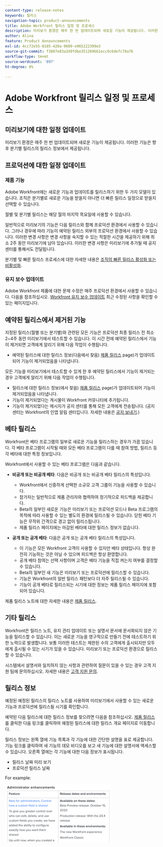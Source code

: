 ```yaml
---
content-type: release-notes
keywords: 릴리스
navigation-topic: product-announcements
title: Adobe Workfront 릴리스 일정 및 프로세스
description: 미리보기 환경은 매주 한 번 업데이트되며 새로운 기능이 제공됩니다. 이러한 기능은 향후 분기별 릴리스의 릴리스 정보에서 제공됩니다.
author: Alina
feature: Product Announcements
exl-id: 4cc72e55-8105-420a-9609-e965222399e3
source-git-commit: f3807e83a2d9fdbe351269bb1ecc9c6defc78a76
workflow-type: tm+mt
source-wordcount: '897'
ht-degree: 0%

---
```


# Adobe Workfront 릴리스 일정 및 프로세스

## 미리보기에 대한 일정 업데이트

미리보기 환경은 매주 한 번 업데이트되며 새로운 기능이 제공됩니다. 이러한 기능은 향후 분기별 릴리스의 릴리스 정보에서 제공됩니다.

## 프로덕션에 대한 일정 업데이트

### 제품 기능


Adobe Workfront에는 새로운 기능과 업데이트를 릴리스하기 위한 두 가지 모델이 있습니다. 조직은 분기별로 새로운 기능을 받을지 아니면 더 빠른 릴리스 일정으로 받을지 선택할 수 있습니다.

월별 및 분기별 릴리스는 해당 월의 마지막 목요일에 사용할 수 있습니다.

일반적으로 미리보기의 기능은 다음 릴리스와 함께 프로덕션 환경에서 사용할 수 있습니다. 그러나 경우에 따라 기능이 예약된 릴리스 외부의 프로덕션 환경에서 사용할 수 있습니다. 이러한 변경 사항은 변경 사항을 숙지할 수 있는 적절한 시간을 제공하기 위해 최소 2주 동안 미리보기에 남아 있습니다. 이러한 변경 사항은 미리보기에 추가될 때 공지 센터를 통해서도 전달됩니다.

분기별 및 빠른 릴리스 프로세스에 대한 자세한 내용은 [조직의 빠른 릴리스 활성화 또는 비활성화](/help/quicksilver/administration-and-setup/set-up-workfront/configure-system-defaults/enable-fast-release-process.md).

### 유지 보수 업데이트

Adobe Workfront 제품에 대한 문제 수정은 매주 프로덕션 환경에서 사용할 수 있습니다. 다음을 참조하십시오. [Workfront 유지 보수 업데이트](https://experienceleague.adobe.com/docs/workfront-known-issues/releases/current-updates.html) 최근 수정된 사항을 확인할 수 있는 페이지입니다.

## 예약된 릴리스에서 제거된 기능

지정된 릴리스(월별 또는 분기별)와 관련된 모든 기능은 프로덕션 최종 릴리스 전 최소 2~4주 동안 미리보기에서 테스트할 수 있습니다. 이 시간 전에 예약된 릴리스에서 기능이 제거되면 고객에게 알리기 위해 다음 작업이 수행됩니다.

* 예약된 릴리스에 대한 릴리스 정보(다음에서 찾음) [제품 릴리스](../../product-announcements/product-releases/product-releases.md) page)가 업데이트되어 기능이 제거되었음을 나타냅니다.

모든 기능을 미리보기에서 테스트할 수 있게 한 후 예약된 릴리스에서 기능이 제거되는 경우 고객에게 알리기 위해 다음 작업이 수행됩니다.

* 릴리스에 대한 릴리스 정보(에서 찾음) [제품 릴리스](../../product-announcements/product-releases/product-releases.md) page)가 업데이트되어 기능이 제거되었음을 나타냅니다.
* 기능이 제거되었다는 게시물이 Workfront 커뮤니티에 추가됩니다.
* 기능이 제거되었다는 메시지가 공지 센터를 통해 모든 고객에게 전송됩니다. (공지 센터는 Workfront의 인앱 알림 센터입니다. 자세한 내용은 [공지 보내기](../../administration-and-setup/get-started-wf-administration/view-send-announcements.md).)

## 베타 릴리스

Workfront은 베타 프로그램의 일부로 새로운 기능을 릴리스하는 경우가 가끔 있습니다.
각 베타 프로그램이 시작될 때와 모든 베타 프로그램이 다를 때 참여 방법, 릴리스 등 각 베타에 대한 특정 정보입니다.

Workfront에서 사용할 수 있는 베타 프로그램은 다음과 같습니다.

* **비공개 또는 비공개 베타**: 다음은 비공개 또는 비공개 베타 릴리스의 특성입니다.

   * Workfront에서 신중하게 선택한 소규모 고객 그룹이 기능을 사용할 수 있습니다.
   * 참가자는 일반적으로 제품 관리자와 협력하여 정기적으로 피드백을 제공합니다.
   * Beta의 일부인 새로운 기능은 미리보기 또는 프로덕션 모드나 Beta 프로그램의 목적에 따라 사용할 수 있는 별도의 환경에 릴리스될 수 있습니다. 닫힌 베타 기능은 무작위 간격으로 경고 없이 릴리스됩니다.
   * 제품 릴리스 페이지에는 마감된 베타에 대한 릴리스 정보가 없습니다.

* **공개 또는 공개 베타**: 다음은 공개 또는 공개 베타 릴리스의 특성입니다.

   * 이 기능은 모든 Workfront 고객이 사용할 수 있지만 베타 상태입니다. 항상 완전히 기능하는 것은 아닐 수 있으며 피드백은 항상 환영합니다.
   * 공개 베타 참여는 선택 사항이며 고객은 베타 기능을 직접 켜는지 여부를 결정할 수 있습니다.
   * Beta의 일부인 새 기능은 미리보기 또는 프로덕션에 릴리스할 수 있습니다.
   * 기능은 Workfront의 일반 릴리스 패턴보다 더 자주 릴리스될 수 있습니다.
   * 기능이 공개 베타로 릴리스되는 시기에 대한 정보는 제품 릴리스 페이지에 포함되어 있습니다.

제품 릴리스 노트에 대한 자세한 내용은 [제품 릴리스](../../product-announcements/product-releases/product-releases.md).

## 기타 릴리스

Workfront은 릴리스 노트, 유지 관리 업데이트 또는 설명서 문서에 문서화되지 않은 기능을 릴리스할 수 있습니다. 이는 새로운 기능을 영구적으로 만들기 전에 테스트하기 위한 노력으로 발생합니다. 보통 이러한 테스트는 제한된 수의 고객에게 출시되지만 모두에게 출시될 수 있는 시기가 있을 수 있습니다. 미리보기 또는 프로덕션 환경으로 릴리스할 수 있습니다.

시스템에서 설명서와 일치하지 않는 사항과 관련하여 질문이 있을 수 있는 경우 고객 지원 팀에 문의하십시오. 자세한 내용은 [고객 지원 문의](../../workfront-basics/tips-tricks-and-troubleshooting/contact-customer-support.md).

## 릴리스 정보

예정된 예정된 릴리스의 릴리스 노트를 사용하여 미리보기에서 사용할 수 있는 새로운 기능과 프로덕션에 릴리스될 시기를 확인합니다.

예약된 다음 릴리스에 대한 릴리스 정보를 찾으려면 다음을 참조하십시오. [제품 릴리스](../../product-announcements/product-releases/product-releases.md)를 클릭한 다음 링크를 클릭하여 예정된 릴리스에 대한 릴리스 개요 페이지로 이동합니다.

릴리스 정보는 왼쪽 열에 기능 목록과 각 기능에 대한 간단한 설명을 표로 제공합니다. 기능 링크를 클릭하여 새 기능의 데모 비디오를 보고 새 기능에 대한 설명서에 액세스할 수 있습니다. 오른쪽 열에는 각 기능에 대한 다음 정보가 표시됩니다.

* 릴리스 날짜 미리 보기
* 프로덕션 릴리스 날짜

For example:

![](assets/release-notes-350x189.png)
